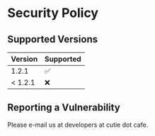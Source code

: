 # Security Policy

## Supported Versions

| Version | Supported          |
| ------- | ------------------ |
| 1.2.1   | :white_check_mark: |
| < 1.2.1 | :x:                |

## Reporting a Vulnerability

Please e-mail us at developers at cutie dot cafe.

